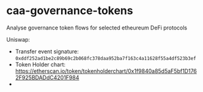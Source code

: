 # caa-governance-tokens
Analyse governance token flows for selected etheureum DeFi protocols

Uniswap: 
- Transfer event signature: `0xddf252ad1be2c89b69c2b068fc378daa952ba7f163c4a11628f55a4df523b3ef`
- Token Holder chart: https://etherscan.io/token/tokenholderchart/0x1f9840a85d5aF5bf1D1762F925BDADdC4201F984
- 

